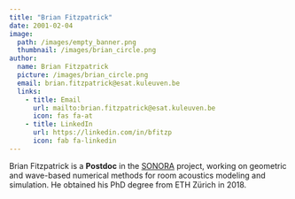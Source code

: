 ```yaml
---
title: "Brian Fitzpatrick"
date: 2001-02-04
image: 
  path: /images/empty_banner.png
  thumbnail: /images/brian_circle.png
author:
  name: Brian Fitzpatrick
  picture: /images/brian_circle.png
  email: brian.fitzpatrick@esat.kuleuven.be
  links:
    - title: Email
      url: mailto:brian.fitzpatrick@esat.kuleuven.be
      icon: fas fa-at    
    - title: LinkedIn
      url: https://linkedin.com/in/bfitzp
      icon: fab fa-linkedin
---
```


Brian Fitzpatrick is a **Postdoc** in the [SONORA](projects/sonora/) project, working on geometric and wave-based numerical methods for room acoustics modeling and simulation. He obtained his PhD degree from ETH Zürich in 2018.

